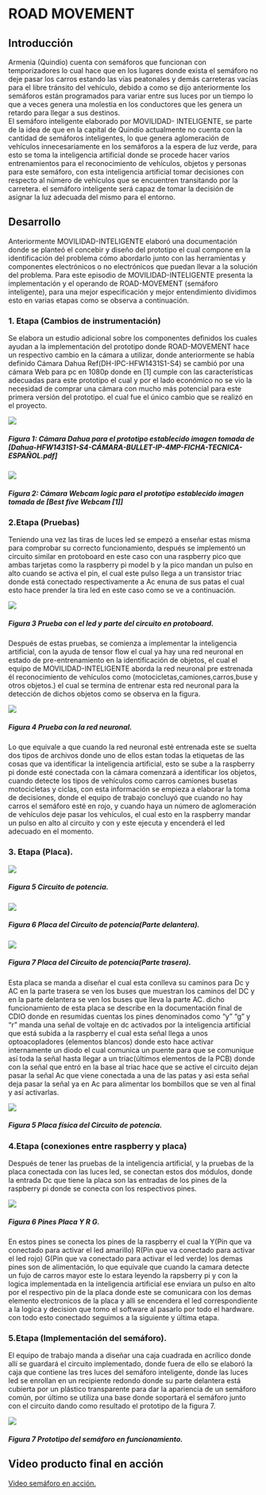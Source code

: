 # ROAD MOVEMENT

## Introducción

Armenia (Quindío) cuenta con semáforos que funcionan con temporizadores lo cual hace que en los lugares donde exista el semáforo no deje pasar los carros estando las vías peatonales y demás carreteras vacías para el libre tránsito del vehículo, debido a como se dijo anteriormente los semáforos están programados para variar entre sus luces por un tiempo lo que a veces genera una molestia en los conductores que les genera un retardo para llegar a sus destinos.  
El semáforo inteligente elaborado por MOVILIDAD- INTELIGENTE, se parte de la idea de que en la capital de Quindío actualmente no cuenta con la cantidad de semáforos inteligentes, lo que genera aglomeración de vehículos  innecesariamente en los semáforos a la espera de luz verde, para esto se toma la inteligencia artificial donde se procede hacer varios entrenamientos para el reconocimiento de vehículos, objetos y personas para este semáforo, con esta inteligencia artificial tomar decisiones con respecto al número de vehículos que se encuentren transitando por la carretera. el semáforo inteligente será capaz de  tomar  la decisión de asignar la luz adecuada del mismo para el entorno.

## Desarrollo

Anteriormente MOVILIDAD-INTELIGENTE elaboró una documentación donde se planteó el concebir y diseño del prototipo el cual compone en la identificación del problema cómo abordarlo junto con las herramientas y componentes electrónicos o no electrónicos que puedan llevar a la solución del problema. Para este episodio de MOVILIDAD-INTELIGENTE presenta la implementación y el operando de ROAD-MOVEMENT  (semáforo inteligente), para una mejor especificación y mejor entendimiento dividimos esto en varias etapas como se observa a continuación.

### 1. Etapa (Cambios de instrumentación)

Se elabora un estudio adicional sobre los componentes definidos los cuales ayudan a 	la implementación del prototipo donde ROAD-MOVEMENT hace un respectivo cambio en la cámara a utilizar, donde anteriormente se había definido Cámara Dahua Ref(DH-IPC-HFW1431S1-S4)  se cambió por una cámara Web para pc en 1080p donde en [1] cumple con las características adecuadas para este prototipo el cual y por el lado económico no se vio la necesidad de comprar una cámara con mucho más potencial para este primera versión del prototipo. el cual fue el único cambio que se realizó en el proyecto.

![](Image/dahua.png)
##### Figura 1: Cámara Dahua para el prototipo establecido imagen tomada de [Dahua-HFW1431S1-S4-CÁMARA-BULLET-IP-4MP-FICHA-TECNICA-ESPAÑOL.pdf]

![](Image/camara.png)
##### Figura 2: Cámara Webcam logic  para el prototipo establecido imagen tomada de [Best five Webcam [1]]

### 2.Etapa (Pruebas)

Teniendo una vez las  tiras de luces led se empezó a enseñar estas misma para comprobar su correcto funcionamiento, después se implementó un circuito similar en protoboard en este caso con una raspberry pico que ambas tarjetas como la raspberry pi model b y la pico mandan un pulso en alto cuando se activa el pin, el cual este pulso llega a un transistor triac donde está conectado respectivamente a Ac enuna de sus patas el cual esto hace prender la tira led en este caso como se ve a continuación.

![](Image/prueba1.png)

##### Figura 3 Prueba con el led y parte del circuito en protoboard.

Después de estas pruebas, se comienza a implementar la inteligencia artificial, con la ayuda de tensor flow el cual ya hay una red neuronal en estado de pre-entrenamiento en la identificación de objetos, el cual el equipo de MOVILIDAD-INTELIGENTE aborda la red neuronal pre estrenada él  reconocimiento de vehículos como (motocicletas,camiones,carros,buse y otros objetos.) el cual se termina de entrenar esta red neuronal para la detección de dichos objetos como se observa en la figura.

![](Image/ML.png)
##### Figura 4 Prueba con la red neuronal.

Lo que equivale a que cuando la red neuronal esté entrenada este se suelta dos tipos de archivos donde uno de ellos estan todas la etiquetas de las cosas que va identificar la inteligencia artificial, esto se sube a la raspberry pi donde esté conectada con la cámara comenzará a identificar los objetos, cuando detecte los tipos de vehículos como carros camiones busetas motocicletas y ciclas, con esta información se empieza a elaborar la toma de decisiones, donde el equipo de trabajo concluyó que cuando no hay carros el semáforo esté en rojo, y cuando haya un número de aglomeración de vehículos deje pasar los vehículos, el cual esto en la raspberry mandar un pulso en alto al circuito y con y este ejecuta y encenderá el led adecuado en el momento.

### 3. Etapa (Placa).

![](Image/ESQUEMA.png)
##### Figura 5 Circuito de potencia.

![](Image/PLACAF.png)
##### Figura 6 Placa del Circuito de potencia(Parte delantera).

![](Image/PLACAB.png)
##### Figura 7 Placa del Circuito de potencia(Parte trasera). 

Esta placa se manda a diseñar el cual esta conlleva su caminos para  Dc y AC en la parte trasera se ven los buses que muestran los caminos del DC y en la parte delantera se ven los buses que lleva la parte AC. dicho funcionamiento de esta placa se describe en la documentación final de CDIO  donde en resumidas cuentas los pines denominados como “y” “g” y “r” manda una señal de voltaje en dc activados por la inteligencia artificial que está subida a la raspberry el cual esta señal llega a unos optoacopladores (elementos blancos) donde esto hace activar internamente un diodo el cual comunica un puente para que se comunique así toda la señal hasta llegar a un triac(últimos elementos de la PCB) donde con la señal que entró en la base al triac hace que se active el circuito dejan pasar la señal Ac que viene conectada a una de las patas y asi esta señal deja pasar la señal ya en Ac para alimentar los bombillos que se ven al final y así activarlas.

![](Image/PLACAR.png)
##### Figura 5 Placa física del Circuito de potencia.

### 4.Etapa (conexiones entre raspberry y placa)

Después de tener las pruebas de la inteligencia artificial, y la pruebas de la placa conectada con las luces led, se conectan estos dos módulos, donde la entrada Dc que tiene la placa son las entradas de los pines de la raspberry pi donde se conecta con los respectivos pines.

![](Image/PINES.png)
##### Figura 6 Pines Placa Y R G.

En estos pines se conecta los pines de la raspberry el cual la Y(Pin que va conectado para activar el led amarillo)  R(Pin que va conectado para activar el led rojo) G(Pin que va conectado para activar el led verde) los demas pines son de alimentación, lo que equivale que cuando la camara detecte un fujo de carros mayor este lo estara leyendo la rapsberry pi y con la logica implementada en la inteligencia artificial ese enviara un pulso en alto por el respectivo pin de la placa donde este se comunicara con los demas elemento electronicos de la placa y alli se encendera el led correspondiente a la logica y decision que tomo el software al pasarlo por todo el hardware. con todo esto conectado seguimos a la siguiente y última etapa.

### 5.Etapa (Implementación del semáforo).

El equipo de trabajo manda a diseñar una caja cuadrada en acrílico donde allí se guardará el circuito implementado, donde fuera de ello se elaboró la caja que contiene las tres luces del semáforo inteligente, donde las luces led se enrollan en un recipiente redondo donde su parte delantera está cubierta por un plástico transparente para dar la apariencia de un semáforo común, por último se utiliza una base donde soportará el semáforo junto con el circuito dando como resultado el prototipo de la figura 7.

![](Image/SEM.png)
##### Figura 7 Prototipo del semáforo en funcionamiento.


## Video producto final en acción

[Video semáforo en acción.](https://www.youtube.com/watch?v=aG9hRTmjEss&list=RDaG9hRTmjEss&start_radio=1)
